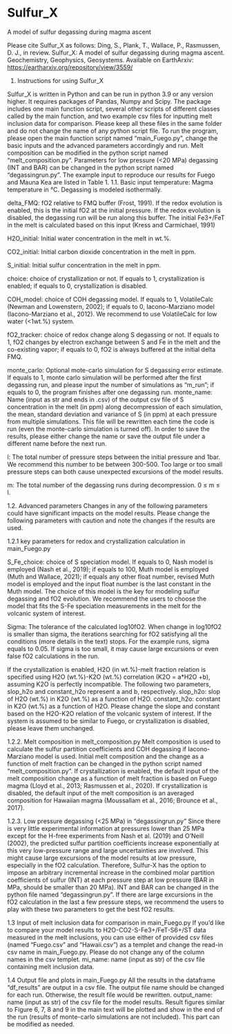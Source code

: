 # Sulfur_X
A model of sulfur degassing during magma ascent

Please cite Sulfur_X as follows:
Ding, S., Plank, T., Wallace, P., Rasmussen, D. J., in review. Sulfur_X: A model of sulfur degassing during magma ascent. Geochemistry, Geophysics, Geosystems. 
Available on EarthArxiv: https://eartharxiv.org/repository/view/3559/

1.	Instructions for using Sulfur_X

Sulfur_X is written in Python and can be run in python 3.9 or any version higher. It requires packages of Pandas, Numpy and Scipy. The package includes one main function script, several other scripts of different classes called by the main function, and two example csv files for inputting melt inclusion data for comparison. Please keep all these files in the same folder and do not change the name of any python script file. To run the program, please open the main function script named “main_Fuego.py”, change the basic inputs and the advanced parameters accordingly and run. Melt composition can be modified in the python script named “melt_composition.py”. Parameters for low pressure (<20 MPa) degassing (INT and BAR) can be changed in the python script named “degassingrun.py”. The example input to reproduce our results for Fuego and Mauna Kea are listed in Table 1. 
1.1.	Basic input
temperature: Magma temperature in °C. Degassing is modeled isothermally. 

delta_FMQ: fO2 relative to FMQ buffer (Frost, 1991). If the redox evolution is enabled, this is the initial fO2 at the initial pressure. If the redox evolution is disabled, the degassing run will be run along this buffer. The initial Fe3+/FeT in the melt is calculated based on this input (Kress and Carmichael, 1991)

H2O_initial: Initial water concentration in the melt in wt.%.

CO2_initial: Initial carbon dioxide concentration in the melt in ppm.

S_initial: Initial sulfur concentration in the melt in ppm.

choice: choice of crystallization or not. If equals to 1, crystallization is enabled; if equals to 0, crystallization is disabled. 

COH_model: choice of COH degassing model. If equals to 1, VolatileCalc (Newman and Lowenstern, 2002); if equals to 0, Iacono-Marziano model (Iacono-Marziano et al., 2012). We recommend to use VolatileCalc for low water (<1wt.%) system.

fO2_tracker: choice of redox change along S degassing or not. If equals to 1, fO2 changes by electron exchange between S and Fe in the melt and the co-existing vapor; if equals to 0, fO2 is always buffered at the initial delta FMQ.

monte_carlo: Optional mote-carlo simulation for S degassing error estimate. If equals to 1, monte carlo simulation will be performed after the first degassing run, and please input the number of simulations as “m_run”; if equals to 0, the program finishes after one degassing run. monte_name: Name (input as str and ends in .csv) of the output csv file of S concentration in the melt (in ppm) along decompression of each simulation, the mean, standard deviation and variance of S (in ppm) at each pressure from multiple simulations. This file will be rewritten each time the code is run (even the monte-carlo simulation is turned off). In order to save the results, please either change the name or save the output file under a different name before the next run. 

l: The total number of pressure steps between the initial pressure and 1bar. We recommend this number to be between 300-500. Too large or too small pressure steps can both cause unexpected excursions of the model results.

m: The total number of the degassing runs during decompression. 0 ≤ m ≤ l.

1.2.	 Advanced parameters
Changes in any of the following parameters could have significant impacts on the model results. Please change the following parameters with caution and note the changes if the results are used.

1.2.1 key parameters for redox and crystallization calculation in main_Fuego.py

S_Fe_choice: choice of S speciation model. If equals to 0, Nash model is employed (Nash et al., 2019); if equals to 100, Muth model is employed (Muth and Wallace, 2021); if equals any other float number, revised Muth model is employed and the input float number is the last constant in the Muth model. The choice of this model is the key for modeling sulfur degassing and fO2 evolution. We recommend the users to choose the model that fits the S-Fe speciation measurements in the melt for the volcanic system of interest.

Sigma: The tolerance of the calculated log10fO2. When change in log10fO2 is smaller than sigma, the iterations searching for fO2 satisfying all the conditions (more details in the text) stops. For the example runs, sigma equals to 0.05. If sigma is too small, it may cause large excursions or even false fO2 calculations in the run.

If the crystallization is enabled, H2O (in wt.%)-melt fraction relation is specified using H2O (wt.%)-K2O (wt.%) correlation (K2O = a*H2O +b), assuming K2O is perfectly incompatible. The following two parameters, slop_h2o and constant_h2o represent a and b, respectively. 
slop_h2o: slop of H2O (wt.%) in K2O (wt.%) as a function of H2O.
constant_h2o: constant in K2O (wt.%) as a function of H2O. 
Please change the slope and constant based on the H2O-K2O relation of the volcanic system of interest. If the system is assumed to be similar to Fuego, or crystallization is disabled, please leave them unchanged. 

1.2.2. Melt composition in melt_composition.py
Melt composition is used to calculate the sulfur partition coefficients and COH degassing if Iacono-Marziano model is used. Initial melt composition and the change as a function of melt fraction can be changed in the python script named “melt_composition.py”. If crystallization is enabled, the default input of the melt composition change as a function of melt fraction is based on Fuego magma (Lloyd et al., 2013; Rasmussen et al., 2020). If crystallization is disabled, the default input of the melt composition is an averaged composition for Hawaiian magma (Moussallam et al., 2016; Brounce et al., 2017). 

1.2.3. Low pressure degassing (<25 MPa) in “degassingrun.py”
Since there is very little experimental information at pressures lower than 25 MPa except for the H-free experiments from Nash et al. (2019) and O’Neill (2002), the predicted sulfur partition coefficients increase exponentially at this very low-pressure range and large uncertainties are involved. This might cause large excursions of the model results at low pressure, especially in the fO2 calculation. Therefore, Sulfur-X has the option to impose an arbitrary incremental increase in the combined molar partition coefficients of sulfur (INT) at each pressure step at low pressure (BAR in MPa, should be smaller than 20 MPa). INT and BAR can be changed in the python file named “degassingrun.py”. If there are large excursions in the fO2 calculation in the last a few pressure steps, we recommend the users to play with these two parameters to get the best fO2 results.

1.3 Input of melt inclusion data for comparison in main_Fuego.py
If you’d like to compare your model results to H2O-CO2-S-Fe3+/FeT-S6+/ST data measured in the melt inclusions, you can use either of provided csv files (named “Fuego.csv” and “Hawaii.csv”) as a templet and change the read-in csv name in main_Fuego.py. Please do not change any of the column names in the csv templet. 
mi_name: name (input as str) of the csv file containing melt inclusion data. 

1.4 Output file and plots in main_Fuego.py
All the results in the dataframe “df_results” are output in a csv file. The output file name should be changed for each run. Otherwise, the result file would be rewritten.
output_name: name (input as str) of the csv file for the model results. 
Result figures similar to Figure 6, 7, 8 and 9 in the main text will be plotted and show in the end of the run (results of monte-carlo simulations are not included). This part can be modified as needed. 
